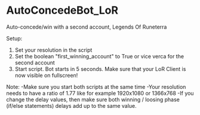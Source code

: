 # AutoConcedeBot_LoR
Auto-concede/win with a second account, Legends Of Runeterra

Setup:
1) Set your resolution in the script
2) Set the boolean "first_winning_account" to True or vice verca for the second account
3) Start script. Bot starts in 5 seconds. Make sure that your LoR Client is now visible on fullscreen! 


Note:
-Make sure you start both scripts at the same time
-Your resolution needs to have a ratio of 1.77 like for example 1920x1080 or 1366x768
-If you change the delay values, then make sure both winning / loosing phase (if/else statements) delays add up to the same value.


